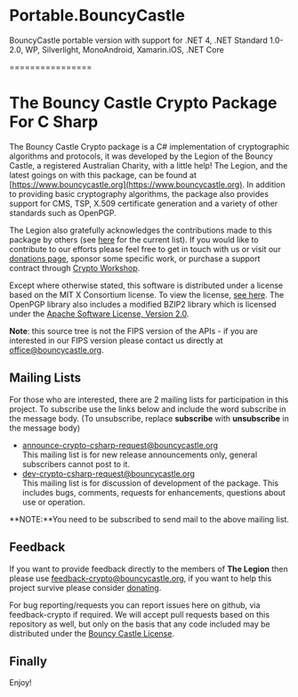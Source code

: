 Portable.BouncyCastle
================

BouncyCastle portable version with support for .NET 4, .NET Standard 1.0-2.0, WP, Silverlight, MonoAndroid, Xamarin.iOS, .NET Core

================

# The Bouncy Castle Crypto Package For C Sharp

The Bouncy Castle Crypto package is a C\# implementation of cryptographic algorithms and protocols, it was developed by the Legion of the Bouncy Castle, a registered Australian Charity, with a little help! The Legion, and the latest goings on with this package, can be found at [https://www.bouncycastle.org](https://www.bouncycastle.org). In addition to providing basic cryptography algorithms, the package also provides support for CMS, TSP, X.509 certificate generation and a variety of other standards such as OpenPGP.

The Legion also gratefully acknowledges the contributions made to this package by others (see [here](https://www.bouncycastle.org/csharp/contributors.html) for the current list). If you would like to contribute to our efforts please feel free to get in touch with us or visit our [donations page](https://www.bouncycastle.org/donate), sponsor some specific work, or purchase a support contract through [Crypto Workshop](https://www.cryptoworkshop.com).

Except where otherwise stated, this software is distributed under a license based on the MIT X Consortium license. To view the license, [see here](https://www.bouncycastle.org/licence.html). The OpenPGP library also includes a modified BZIP2 library which is licensed under the [Apache Software License, Version 2.0](http://www.apache.org/licenses/). 

**Note**: this source tree is not the FIPS version of the APIs - if you are interested in our FIPS version please contact us directly at  [office@bouncycastle.org](mailto:office@bouncycastle.org).

## Mailing Lists

For those who are interested, there are 2 mailing lists for participation in this project. To subscribe use the links below and include the word subscribe in the message body. (To unsubscribe, replace **subscribe** with **unsubscribe** in the message body)

*   [announce-crypto-csharp-request@bouncycastle.org](mailto:announce-crypto-csharp-request@bouncycastle.org)  
    This mailing list is for new release announcements only, general subscribers cannot post to it.
*   [dev-crypto-csharp-request@bouncycastle.org](mailto:dev-crypto-csharp-request@bouncycastle.org)  
    This mailing list is for discussion of development of the package. This includes bugs, comments, requests for enhancements, questions about use or operation.

**NOTE:**You need to be subscribed to send mail to the above mailing list.

## Feedback 

If you want to provide feedback directly to the members of **The Legion** then please use [feedback-crypto@bouncycastle.org](mailto:feedback-crypto@bouncycastle.org), if you want to help this project survive please consider [donating](https://www.bouncycastle.org/donate).

For bug reporting/requests you can report issues here on github, via feedback-crypto if required. We will accept pull requests based on this repository as well, but only on the basis that any code included may be distributed under the [Bouncy Castle License](https://www.bouncycastle.org/licence.html).

## Finally

Enjoy!
